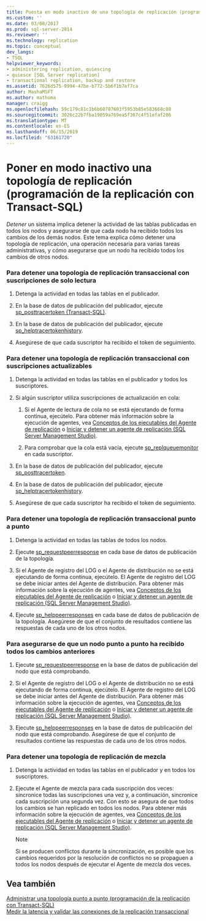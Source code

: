 ```yaml
---
title: Puesta en modo inactivo de una topología de replicación (programación de la replicación con Transact-SQL) | Microsoft Docs
ms.custom: ''
ms.date: 03/08/2017
ms.prod: sql-server-2014
ms.reviewer: ''
ms.technology: replication
ms.topic: conceptual
dev_langs:
- TSQL
helpviewer_keywords:
- administering replication, quiescing
- quiesce [SQL Server replication]
- transactional replication, backup and restore
ms.assetid: 7626d575-9994-47be-b772-5b6f1b7ef7ca
author: MashaMSFT
ms.author: mathoma
manager: craigg
ms.openlocfilehash: 59c179c81c1b6b60787603f5953b85e583668c80
ms.sourcegitcommit: 3026c22b7fba19059a769ea5f367c4f51efaf286
ms.translationtype: MT
ms.contentlocale: es-ES
ms.lasthandoff: 06/15/2019
ms.locfileid: "63161720"
---
```

# <a name="quiesce-a-replication-topology-replication-transact-sql-programming"></a>Poner en modo inactivo una topología de replicación (programación de la replicación con Transact-SQL)
  *Detener* un sistema implica detener la actividad de las tablas publicadas en todos los nodos y asegurarse de que cada nodo ha recibido todos los cambios de los demás nodos. Este tema explica cómo detener una topología de replicación, una operación necesaria para varias tareas administrativas, y cómo asegurarse que un nodo ha recibido todos los cambios de otros nodos.  
  
### <a name="to-quiesce-a-transactional-replication-topology-with-read-only-subscriptions"></a>Para detener una topología de replicación transaccional con suscripciones de solo lectura  
  
1.  Detenga la actividad en todas las tablas en el publicador.  
  
2.  En la base de datos de publicación del publicador, ejecute [sp_posttracertoken &#40;Transact-SQL&#41;](/sql/relational-databases/system-stored-procedures/sp-posttracertoken-transact-sql).  
  
3.  En la base de datos de publicación del publicador, ejecute [sp_helptracertokenhistory](/sql/relational-databases/system-stored-procedures/sp-helptracertokenhistory-transact-sql).  
  
4.  Asegúrese de que cada suscriptor ha recibido el token de seguimiento.  
  
### <a name="to-quiesce-a-transactional-replication-topology-with-updatable-subscriptions"></a>Para detener una topología de replicación transaccional con suscripciones actualizables  
  
1.  Detenga la actividad en todas las tablas en el publicador y todos los suscriptores.  
  
2.  Si algún suscriptor utiliza suscripciones de actualización en cola:  
  
    1.  Si el Agente de lectura de cola no se está ejecutando de forma continua, ejecútelo. Para obtener más información sobre la ejecución de agentes, vea [Conceptos de los ejecutables del Agente de replicación](../concepts/replication-agent-executables-concepts.md) o [Iniciar y detener un agente de replicación &#40;SQL Server Management Studio&#41;](../agents/start-and-stop-a-replication-agent-sql-server-management-studio.md).  
  
    2.  Para comprobar que la cola está vacía, ejecute [sp_replqueuemonitor](/sql/relational-databases/system-stored-procedures/sp-replqueuemonitor-transact-sql) en cada suscriptor.  
  
3.  En la base de datos de publicación del publicador, ejecute [sp_posttracertoken](/sql/relational-databases/system-stored-procedures/sp-posttracertoken-transact-sql).  
  
4.  En la base de datos de publicación del publicador, ejecute [sp_helptracertokenhistory](/sql/relational-databases/system-stored-procedures/sp-helptracertokenhistory-transact-sql).  
  
5.  Asegúrese de que cada suscriptor ha recibido el token de seguimiento.  
  
### <a name="to-quiesce-a-peer-to-peer-transactional-replication-topology"></a>Para detener una topología de replicación transaccional punto a punto  
  
1.  Detenga la actividad en todas las tablas de todos los nodos.  
  
2.  Ejecute [sp_requestpeerresponse](/sql/relational-databases/system-stored-procedures/sp-requestpeerresponse-transact-sql) en cada base de datos de publicación de la topología.  
  
3.  Si el Agente de registro del LOG o el Agente de distribución no se está ejecutando de forma continua, ejecútelo. El Agente de registro del LOG se debe iniciar antes del Agente de distribución. Para obtener más información sobre la ejecución de agentes, vea [Conceptos de los ejecutables del Agente de replicación](../concepts/replication-agent-executables-concepts.md) o [Iniciar y detener un agente de replicación &#40;SQL Server Management Studio&#41;](../agents/start-and-stop-a-replication-agent-sql-server-management-studio.md).  
  
4.  Ejecute [sp_helppeerresponses](/sql/relational-databases/system-stored-procedures/sp-helppeerresponses-transact-sql) en cada base de datos de publicación de la topología. Asegúrese de que el conjunto de resultados contiene las respuestas de cada uno de los otros nodos.  
  
### <a name="to-ensure-a-peer-to-peer-node-has-received-all-prior-changes"></a>Para asegurarse de que un nodo punto a punto ha recibido todos los cambios anteriores  
  
1.  Ejecute [sp_requestpeerresponse](/sql/relational-databases/system-stored-procedures/sp-requestpeerresponse-transact-sql) en la base de datos de publicación del nodo que está comprobando.  
  
2.  Si el Agente de registro del LOG o el Agente de distribución no se está ejecutando de forma continua, ejecútelo. El Agente de registro del LOG se debe iniciar antes del Agente de distribución. Para obtener más información sobre la ejecución de agentes, vea [Conceptos de los ejecutables del Agente de replicación](../concepts/replication-agent-executables-concepts.md) o [Iniciar y detener un agente de replicación &#40;SQL Server Management Studio&#41;](../agents/start-and-stop-a-replication-agent-sql-server-management-studio.md).  
  
3.  Ejecute [sp_helppeerresponses](/sql/relational-databases/system-stored-procedures/sp-helppeerresponses-transact-sql) en la base de datos de publicación del nodo que está comprobando. Asegúrese de que el conjunto de resultados contiene las respuestas de cada uno de los otros nodos.  
  
### <a name="to-quiesce-a-merge-replication-topology"></a>Para detener una topología de replicación de mezcla  
  
1.  Detenga la actividad en todas las tablas en el publicador y en todos los suscriptores.  
  
2.  Ejecute el Agente de mezcla para cada suscripción dos veces: sincronice todas las suscripciones una vez y, a continuación, sincronice cada suscripción una segunda vez. Con esto se asegura de que todos los cambios se han replicado en todos los nodos. Para obtener más información sobre la ejecución de agentes, vea [Conceptos de los ejecutables del Agente de replicación](../concepts/replication-agent-executables-concepts.md) o [Iniciar y detener un agente de replicación &#40;SQL Server Management Studio&#41;](../agents/start-and-stop-a-replication-agent-sql-server-management-studio.md).  
  
    > [!NOTE]  
    >  Si se producen conflictos durante la sincronización, es posible que los cambios requeridos por la resolución de conflictos no se propaguen a todos los nodos después de ejecutar el Agente de mezcla dos veces.  
  
## <a name="see-also"></a>Vea también  
 [Administrar una topología punto a punto &#40;programación de la replicación con Transact-SQL&#41;](administer-a-peer-to-peer-topology-replication-transact-sql-programming.md)   
 [Medir la latencia y validar las conexiones de la replicación transaccional](../monitor/measure-latency-and-validate-connections-for-transactional-replication.md)  
  
  
